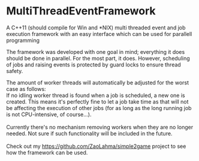 # MultiThreadEventFramework
A C++11 (should compile for Win and *NIX) multi threaded event and job execution framework with an easy interface which can be used for parallell programming

The framework was developed with one goal in mind; everything it does should be done in parallel. For the most part, it does. However, scheduling of jobs and raising events is protected by guard locks to ensure thread safety.

The amount of worker threads will automatically be adjusted for the worst case as follows: <br>
If no idling worker thread is found when a job is scheduled, a new one is created. This means it's perfectly fine to let a job take time as that will not be affecting the execution of other jobs (for as long as the long running job is not CPU-intensive, of course...).
<br>
<br>
Currently there's no mechanism removing workers when they are no longer needed. Not sure if such functionality will be included in the future.
<br>
<br>
Check out my https://github.com/ZaoLahma/simple2game project to see how the framework can be used.
